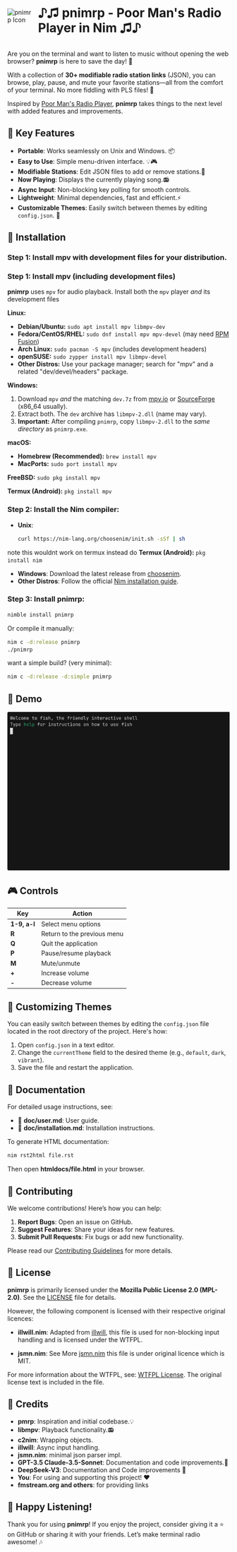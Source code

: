 <div style="display: flex; align-items: center;">
  <img src="https://github.com/bloomingchad/pnimrp/raw/main/web/ico.ico" alt="pnimrp Icon" width="90" style="margin-right: 10px;" />
  <h1>♪♫ pnimrp - Poor Man's Radio Player in Nim ♫♪</h1>
</div>

Are you on the terminal and want to listen to music without opening
the web browser? **pnimrp** is here to save the day! 🎉

With a collection of **30+ modifiable radio station links** (JSON),
you can browse, play, pause, and mute your favorite stations—all from
the comfort of your terminal. No more fiddling with PLS files! 🚀

Inspired by [Poor Man's Radio Player](https://github.com/hakerdefo/pmrp),
**pnimrp** takes things to the next level with added features and
improvements.

## 🌟 Key Features

- **Portable**: Works seamlessly on Unix and Windows. 📦
- **Easy to Use**: Simple menu-driven interface. 💡🎮
- **Modifiable Stations**: Edit JSON files to add or remove stations.🔧
- **Now Playing**: Displays the currently playing song.📻
- **Async Input**: Non-blocking key polling for smooth controls.
- **Lightweight**: Minimal dependencies, fast and efficient.⚡
- **Customizable Themes**: Easily switch between themes by editing `config.json`. 🎨

## 🚀 Installation

### Step 1: Install **mpv** with development files for your distribution.

### Step 1: Install **mpv** (including development files)

**pnimrp** uses `mpv` for audio playback.  Install both the `mpv` player *and*
  its development files

**Linux:**

*   **Debian/Ubuntu:**      `sudo apt install mpv libmpv-dev`
*   **Fedora/CentOS/RHEL:** `sudo dnf install mpv mpv-devel` (may need [RPM Fusion](https://rpmfusion.org/))
*   **Arch Linux:**         `sudo pacman -S mpv` (includes development headers)
*   **openSUSE:**           `sudo zypper install mpv libmpv-devel`
*   **Other Distros:** Use your package manager; search for "mpv" and a related "dev/devel/headers" package.

**Windows:**

1.  Download `mpv` *and* the matching `dev.7z` from [mpv.io](https://mpv.io/installation/) or [SourceForge](https://sourceforge.net/projects/mpv-player-windows/files/) (x86_64 usually).
2.  Extract both. The `dev` archive has `libmpv-2.dll` (name may vary).
3.  **Important:** After compiling `pnimrp`, copy `libmpv-2.dll` to the *same directory* as `pnimrp.exe`.

**macOS:**
*   **Homebrew (Recommended):** `brew install mpv`
*    **MacPorts:** `sudo port install mpv`

**FreeBSD:**
`sudo pkg install mpv`

**Termux (Android):**
```pkg install mpv```

### Step 2: Install the Nim compiler:

- **Unix**:
  ```bash
  curl https://nim-lang.org/choosenim/init.sh -sSf | sh
  ```
note this wouldnt work on termux instead do
**Termux (Android):**
```pkg install nim```

- **Windows**:
  Download the latest release from [choosenim](https://github.com/dom96/choosenim/releases).
- **Other Distros**:
  Follow the official [Nim installation guide](https://nim-lang.org/install.html).

### Step 3: Install **pnimrp**:
```bash
nimble install pnimrp
```

Or compile it manually:
```bash
nim c -d:release pnimrp
./pnimrp
```
want a simple build? (very minimal):
```bash
nim c -d:release -d:simple pnimrp
```

## 🎥 Demo

![pnimrp Demo](https://github.com/bloomingchad/pnimrp/raw/main/web/demo.gif)

## 🎮 Controls

| Key          | Action                      |
| ------------ | --------------------------- |
| **1-9, a-l** | Select menu options         |
| **R**        | Return to the previous menu |
| **Q**        | Quit the application        |
| **P**        | Pause/resume playback       |
| **M**        | Mute/unmute                 |
| **+**        | Increase volume             |
| **-**        | Decrease volume             |

## 🎨 Customizing Themes

You can easily switch between themes by editing the `config.json` file
located in the root directory of the project. Here's how:

1. Open `config.json` in a text editor.
2. Change the `currentTheme` field to the desired theme
   (e.g., `default`, `dark`, `vibrant`).
3. Save the file and restart the application.

## 📖 Documentation

For detailed usage instructions, see:
- 📄 **doc/user.md**: User guide.
- 📄 **doc/installation.md**: Installation instructions.

To generate HTML documentation:
```bash
nim rst2html file.rst
```

Then open **htmldocs/file.html** in your browser.

## 🤝 Contributing

We welcome contributions! Here’s how you can help:

1. **Report Bugs**: Open an issue on GitHub.
2. **Suggest Features**: Share your ideas for new features.
3. **Submit Pull Requests**: Fix bugs or add new functionality.

Please read our [Contributing Guidelines](CONTRIBUTING.md) for more details.

## 📜 License

**pnimrp** is primarily licensed under the **Mozilla Public License 2.0 (MPL-2.0)**.
See the [LICENSE](LICENSE) file for details.

However, the following component is licensed with their respective original licences:
- **illwill.nim**: Adapted from [illwill](https://github.com/johnnovak/illwill),
  this file is used for non-blocking input handling and is licensed under the WTFPL.

- **jsmn.nim**: See More [jsmn.nim](https://github.com/OpenSystemsLab/jsmn.nim)
  this file is under original licence which is MIT.

For more information about the WTFPL, see: [WTFPL License](http://www.wtfpl.net/).
  The original license text is included in the file.

## 🙏 Credits

- **pmrp**: Inspiration and initial codebase.💡
- **libmpv**: Playback functionality.📻
- **c2nim**: Wrapping objects.
- **illwill**: Async input handling.
- **jsmn.nim**: minimal json parser impl.
- **GPT-3.5 Claude-3.5-Sonnet**: Documentation and code improvements.🤖
- **DeepSeek-V3**: Documentation and Code improvements 🥰
- **You**: For using and supporting this project! ❤️
- **fmstream.org and others**: for providing links

## 🎉 Happy Listening!

Thank you for using **pnimrp**! If you enjoy the project, consider giving it a ⭐
on GitHub or sharing it with your friends. Let’s make terminal radio awesome! 🎶
